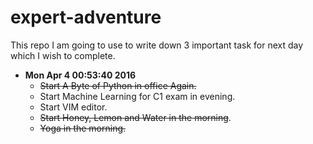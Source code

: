 # expert-adventure
This repo I am going to use to write down 3 important task for next day which I wish to complete. 

* **Mon Apr  4 00:53:40 2016**
    - ~~Start A Byte of Python in office Again.~~
    - Start Machine Learning for C1 exam in evening.
    - Start VIM editor.
    - ~~Start Honey, Lemon and Water in the morning~~.
    - ~~Yoga in the morning.~~
